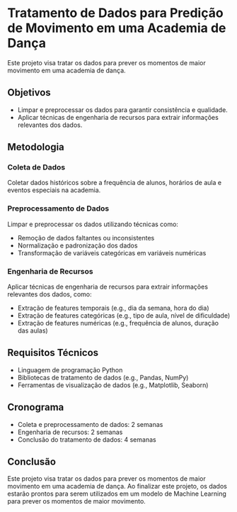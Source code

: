 <!DOCTYPE html>
<html>
<head>
    <title>Tratamento de Dados para Predição de Movimento em uma Academia de Dança</title>
</head>
<body>
    <h1>Tratamento de Dados para Predição de Movimento em uma Academia de Dança</h1>
    <p>Este projeto visa tratar os dados para prever os momentos de maior movimento em uma academia de dança.</p>
    <h2>Objetivos</h2>
    <ul>
        <li>Limpar e preprocessar os dados para garantir consistência e qualidade.</li>
        <li>Aplicar técnicas de engenharia de recursos para extrair informações relevantes dos dados.</li>
    </ul>
    <h2>Metodologia</h2>
    <h3>Coleta de Dados</h3>
    <p>Coletar dados históricos sobre a frequência de alunos, horários de aula e eventos especiais na academia.</p>
    <h3>Preprocessamento de Dados</h3>
    <p>Limpar e preprocessar os dados utilizando técnicas como:</p>
    <ul>
        <li>Remoção de dados faltantes ou inconsistentes</li>
        <li>Normalização e padronização dos dados</li>
        <li>Transformação de variáveis categóricas em variáveis numéricas</li>
    </ul>
    <h3>Engenharia de Recursos</h3>
    <p>Aplicar técnicas de engenharia de recursos para extrair informações relevantes dos dados, como:</p>
    <ul>
        <li>Extração de features temporais (e.g., dia da semana, hora do dia)</li>
        <li>Extração de features categóricas (e.g., tipo de aula, nível de dificuldade)</li>
        <li>Extração de features numéricas (e.g., frequência de alunos, duração das aulas)</li>
    </ul>
    <h2>Requisitos Técnicos</h2>
    <ul>
        <li>Linguagem de programação Python</li>
        <li>Bibliotecas de tratamento de dados (e.g., Pandas, NumPy)</li>
        <li>Ferramentas de visualização de dados (e.g., Matplotlib, Seaborn)</li>
    </ul>
    <h2>Cronograma</h2>
    <ul>
        <li>Coleta e preprocessamento de dados: 2 semanas</li>
        <li>Engenharia de recursos: 2 semanas</li>
        <li>Conclusão do tratamento de dados: 4 semanas</li>
    </ul>
    <h2>Conclusão</h2>
    <p>Este projeto visa tratar os dados para prever os momentos de maior movimento em uma academia de dança. Ao finalizar este projeto, os dados estarão prontos para serem utilizados em um modelo de Machine Learning para prever os momentos de maior movimento.</p>
